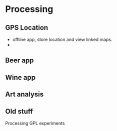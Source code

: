 # Processing

## GPS Location

- offline app, store location and view linked maps.
-


## Beer app



## Wine app



## Art analysis



## Old stuff

Processing GPL experiments
